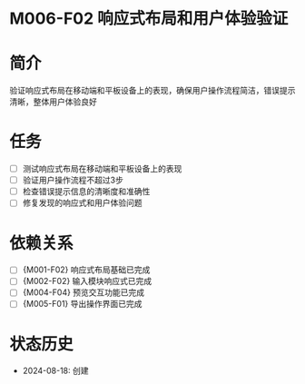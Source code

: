 # M006-F02 响应式布局和用户体验验证

# 简介
验证响应式布局在移动端和平板设备上的表现，确保用户操作流程简洁，错误提示清晰，整体用户体验良好

# 任务
- [ ] 测试响应式布局在移动端和平板设备上的表现
- [ ] 验证用户操作流程不超过3步
- [ ] 检查错误提示信息的清晰度和准确性
- [ ] 修复发现的响应式和用户体验问题

# 依赖关系
- [ ] {M001-F02} 响应式布局基础已完成
- [ ] {M002-F02} 输入模块响应式已完成
- [ ] {M004-F04} 预览交互功能已完成
- [ ] {M005-F01} 导出操作界面已完成

# 状态历史
- 2024-08-18: 创建
